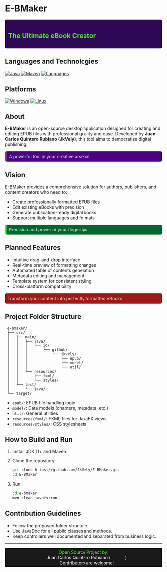 # E-BMaker

<div style="background-color: #2e0854; color: #39ff14; padding: 10px; border-radius: 5px; margin: 15px 0;">
<h2>The Ultimate eBook Creator</h2>
</div>

## Languages and Technologies

[![Java](https://skillicons.dev/icons?i=java)](https://skillicons.dev)
[![Maven](https://skillicons.dev/icons?i=maven)](https://skillicons.dev)
[![Languages](https://skillicons.dev/icons?i=html,css)](https://skillicons.dev)

## Platforms

[![Windows](https://skillicons.dev/icons?i=windows)](https://skillicons.dev)
[![Linux](https://skillicons.dev/icons?i=linux)](https://skillicons.dev)

## About

**E-BMaker** is an open-source desktop application designed for creating and editing EPUB files with professional quality and ease. Developed by **Juan Carlos Quintero Rubiano (JkVely)**, this tool aims to democratize digital publishing.

<div style="background-color: #4b0082; color: #e0e0e0; padding: 8px; border-radius: 5px; margin: 10px 0; border-left: 5px solid #7c53a3;">
A powerful tool in your creative arsenal
</div>

## Vision

E-BMaker provides a comprehensive solution for authors, publishers, and content creators who need to:

- Create professionally formatted EPUB files
- Edit existing eBooks with precision
- Generate publication-ready digital books
- Support multiple languages and formats

<div style="background-color: #016930; color: #e0e0e0; padding: 8px; border-radius: 5px; margin: 10px 0; border-left: 5px solid #39ff14;">
Precision and power at your fingertips
</div>

## Planned Features

- Intuitive drag-and-drop interface
- Real-time preview of formatting changes
- Automated table of contents generation
- Metadata editing and management
- Template system for consistent styling
- Cross-platform compatibility

<div style="background-color: #a01916; color: #e0e0e0; padding: 8px; border-radius: 5px; margin: 10px 0;">
Transform your content into perfectly formatted eBooks
</div>

## Project Folder Structure

```text
 e-bmaker/
 ├── src/
 │   ├── main/
 │   │   ├── java/
 │   │   │   └── io/
 │   │   │       └── github/
 │   │   │           └── jkvely/
 │   │   │               ├── epub/
 │   │   │               ├── model/
 │   │   │               └── util/
 │   │   └── resources/
 │   │       ├── fxml/
 │   │       └── styles/
 │   └── test/
 │       └── java/
 └── target/
```

- `epub/`: EPUB file handling logic
- `model/`: Data models (chapters, metadata, etc.)
- `util/`: General utilities
- `resources/fxml/`: FXML files for JavaFX views
- `resources/styles/`: CSS stylesheets

## How to Build and Run

1. Install JDK 11+ and Maven.
2. Clone the repository:

   ```sh
   git clone https://github.com/JkVely/E-BMaker.git
   cd E-BMaker
   ```

3. Run:

   ```sh
   cd e-bmaker
   mvn clean javafx:run
   ```

## Contribution Guidelines

- Follow the proposed folder structure.
- Use JavaDoc for all public classes and methods.
- Keep controllers well documented and separated from business logic.

---

<div style="background-color: #1a1a1a; color: #39ff14; padding: 5px; text-align: center; border-radius: 3px;">
   Open Source Project by:
   <ul style="list-style-type: none; padding: 0 0 0 20px; margin: 0; color: #ffffff;">
      <li>Juan Carlos Quintero Rubiano (<b><a href="https://github.com/JkVely">JkVely</a></b>)</li>
      <li>Contributors are welcome!</li>
   </ul>
</div>
